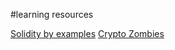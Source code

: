 #learning resources

[Solidity by examples](https://solidity-by-example.org/)
[Crypto Zombies](https://cryptozombies.io/en/course/)